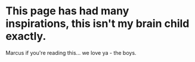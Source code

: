 # This page has had many inspirations, this isn't my brain child exactly.

Marcus if you're reading this... we love ya - the boys.